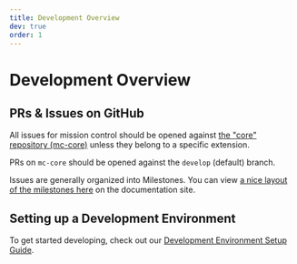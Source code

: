 ```yaml
---
title: Development Overview
dev: true
order: 1
---
```


# Development Overview

## PRs & Issues on GitHub

All issues for mission control should be opened against [the "core" repository (mc-core)](https://github.com/space-race/mc-core) unless they belong to a specific extension.

PRs on `mc-core` should be opened against the `develop` (default) branch.

Issues are generally organized into Milestones. You can view [a nice layout of the milestones here](/mission-control/docs/milestones.html) on the documentation site.

## Setting up a Development Environment

To get started developing, check out our [Development Environment Setup Guide](/mission-control/docs/development-environment-setup.html).
